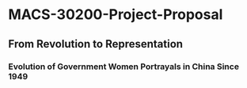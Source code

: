 # MACS-30200-Project-Proposal
## From Revolution to Representation
### Evolution of Government Women Portrayals in China Since 1949
